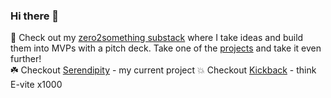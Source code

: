 ### Hi there 👋

📖 Check out my [zero2something substack](https://zero2something.substack.com/) where I take ideas and build them into MVPs with a pitch deck. Take one of the [projects](https://github.com/zero2something) and take it even further!<br/>
☘️ Checkout [Serendipity](https://github.com/serendipity-xyz) - my current project
💥 Checkout [Kickback](https://www.kickbackapp.io/) - think E-vite x1000
